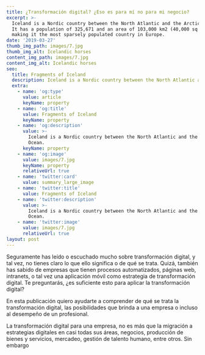 ```yaml
---
title: ¿Transformación digital? ¿Eso es para mí no para mi negocio?
excerpt: >-
  Iceland is a Nordic country between the North Atlantic and the Arctic Ocean.
  It has a population of 325,671 and an area of 103,000 km2 (40,000 sq mi),
  making it the most sparsely populated country in Europe.
date: '2019-03-27'
thumb_img_path: images/7.jpg
thumb_img_alt: Icelandic horses
content_img_path: images/7.jpg
content_img_alt: Icelandic horses
seo:
  title: Fragments of Iceland
  description: Iceland is a Nordic country between the North Atlantic and the Arctic Ocean.
  extra:
    - name: 'og:type'
      value: article
      keyName: property
    - name: 'og:title'
      value: Fragments of Iceland
      keyName: property
    - name: 'og:description'
      value: >-
        Iceland is a Nordic country between the North Atlantic and the Arctic
        Ocean.
      keyName: property
    - name: 'og:image'
      value: images/7.jpg
      keyName: property
      relativeUrl: true
    - name: 'twitter:card'
      value: summary_large_image
    - name: 'twitter:title'
      value: Fragments of Iceland
    - name: 'twitter:description'
      value: >-
        Iceland is a Nordic country between the North Atlantic and the Arctic
        Ocean.
    - name: 'twitter:image'
      value: images/7.jpg
      relativeUrl: true
layout: post
---
```



Seguramente has leído o escuchado mucho sobre transformación digital, y tal vez, no tienes claro lo que ello significa o de qué se trata. Quizá, también has sabido de empresas que tienen procesos automatizados,  páginas web, intranets, o tal vez una aplicación  móvil como estrategia de transformación digital. Te preguntarás,  ¿es suficiente esto para aplicar la transformación digital?

En esta publicación quiero ayudarte a comprender de qué se trata la transformación digital, las posibilidades que brinda a una empresa o incluso al desempeño de un profesional.

La transformación digital para una empresa, no es más que la migración a estrategias digitales en casi todas sus áreas, negocios, producción de bienes y servicios, mercadeo, gestión de talento humano, entre otros. Sin embargo
